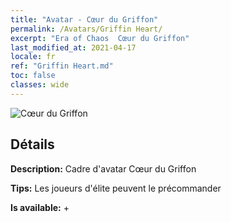 ```yaml
---
title: "Avatar - Cœur du Griffon"
permalink: /Avatars/Griffin Heart/
excerpt: "Era of Chaos  Cœur du Griffon"
last_modified_at: 2021-04-17
locale: fr
ref: "Griffin Heart.md"
toc: false
classes: wide
---
```

 ![Cœur du Griffon](/images/a/avatarFrame_6.png)

## Détails

 **Description:** Cadre d'avatar Cœur du Griffon 

 **Tips:** Les joueurs d'élite peuvent le précommander 

 **Is available:**  + 

